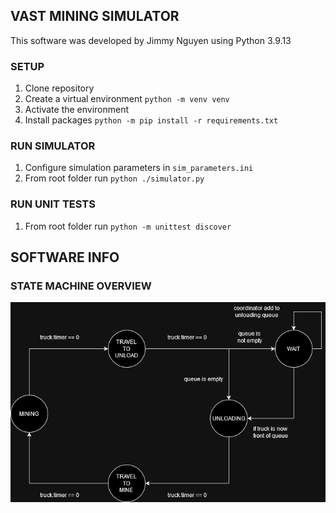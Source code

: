 ## VAST MINING SIMULATOR
This software was developed by Jimmy Nguyen using Python 3.9.13

### SETUP
1. Clone repository
1. Create a virtual environment ```python -m venv venv```
1. Activate the environment
1. Install packages ```python -m pip install -r requirements.txt```

### RUN SIMULATOR
1. Configure simulation parameters in ```sim_parameters.ini```
1. From root folder run ```python ./simulator.py```

### RUN UNIT TESTS
1. From root folder run ```python -m unittest discover```

## SOFTWARE INFO

### STATE MACHINE OVERVIEW
![State Space Diagram for Mining Simulator](./mining_state_diagram.png)